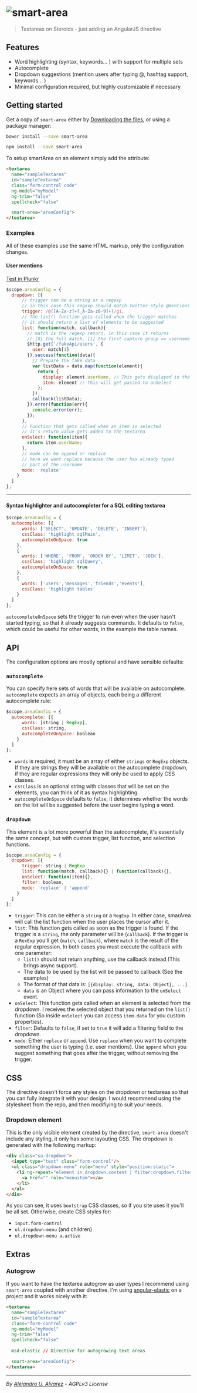 ![smart-area](https://raw.githubusercontent.com/aurbano/smart-area/master/assets/logo.png)
=

> Textareas on Steroids - just adding an AngularJS directive

## Features

* Word highlighting (syntax, keywords... ) with support for multiple sets
* Autocomplete
* Dropdown suggestions (mention users after typing @, hashtag support, keywords... )
* Minimal configuration required, but highly customizable if necessary

## Getting started

Get a copy of `smart-area` either by [Downloading the files](https://github.com/aurbano/smart-area/archive/master.zip), or using a package manager:

```sh
bower install --save smart-area
```

```sh
npm install --save smart-area
```

To setup smartArea on an element simply add the attribute:

```html
<textarea
  name="sampleTextarea"
  id="sampleTextarea"
  class="form-control code"
  ng-model="myModel"
  ng-trim="false"
  spellcheck="false"

  smart-area="areaConfig">
</textarea>
```

### Examples

All of these examples use the same HTML markup, only the configuration changes.

#### User mentions

[Test in Plunkr](http://embed.plnkr.co/tu74kf/)

```js
$scope.areaConfig = {
  dropdown: [{
      // trigger can be a string or a regexp
      // in this case this regexp should match Twitter-style @mentions
      trigger: /@([A-Za-z]+[_A-Za-z0-9]+)/gi,
      // The list() function gets called when the trigger matches
      // it should return a list of elements to be suggested
      list: function(match, callback){
        // match is the regexp return, in this case it returns
        // [0] the full match, [1] the first capture group => username
        $http.get('/fakeApi/users', {
          user: match[1]
        }).success(function(data){
          // Prepare the fake data
          var listData = data.map(function(element){
            return {
              display: element.userName, // This gets displayed in the dropdown
              item: element // This will get passed to onSelect
            };
          });
          callback(listData);
        }).error(function(err){
          console.error(err);
        });
      },
      // Function that gets called when an item is selected
      // it's return value gets added to the textarea
      onSelect: function(item){
        return item.userName;
      },
      // mode can be append or replace
      // here we want replace because the user has already typed
      // part of the username
      mode: 'replace'
    }
  ]
};
```

----

#### Syntax highlighter and autocompleter for a SQL editing textarea

```js
$scope.areaConfig = {
  autocomplete: [{
      words: ['SELECT', 'UPDATE', 'DELETE', 'INSERT'],
      cssClass: 'highlight sqlMain',
      autocompleteOnSpace: true
    },
    {
      words: ['WHERE', 'FROM', 'ORDER BY', 'LIMIT', 'JOIN'],
      cssClass: 'highlight sqlQuery',
      autocompleteOnSpace: true
    },
    {
      words: ['users','messages','friends','events'],
      cssClass: 'highlight tables'
    }
  ]
};
```

`autocompleteOnSpace` sets the trigger to run even when the user hasn't started typing, so that it already suggests commands. It defaults to `false`, which could be useful for other words, in the example the table names.

## API
The configuration options are mostly optional and have sensible defaults:

### `autocomplete`

You can specify here sets of words that will be available on autocomplete. `autocomplete` expects an array of objects, each being a different autocomplete rule:

```js
$scope.areaConfig = {
  autocomplete: [{
      words: [string | RegExp],
      cssClass: string,
      autocompleteOnSpace: boolean
    }
  ]
};
```

* `words` is required, it must be an array of either `strings` or `RegExp` objects. If they are strings they will be available on the autocomplete dropdown, if they are regular expressions they will only be used to apply CSS classes.
* `cssClass` is an optional string with classes that will be set on the elements, you can think of it as syntax highlighting.
* `autocompleteOnSpace` defaults to `false`, it determines whether the words on the list will be suggested before the user begins typing a word.

### `dropdown`
This element is a lot more powerful than the autocomplete, it's essentially the same concept, but with custom trigger, list function, and selection functions.

```js
$scope.areaConfig = {
  dropdown: [{
      trigger: string | RegExp
      list: function(match, callback){} | function(callback){},
      onSelect: function(item){},
      filter: boolean,
      mode: 'replace' | 'append'
    }
  ]
};
```

* `trigger`: This can be either a `string` or a `RegExp`. In either case, smarArea will call the list function when the user places the cursor after it.
* `list`: This function gets called as soon as the trigger is found. If the trigger is a `string`, the only parameter will be (`callback`). If the trigger is a `RexExp` you'll get (`match`, `callback`), where `match` is the result of the regular expression. In both cases you must execute the callback with one parameter:
  * `list()` should not return anything, use the callback instead (This brings async support).
  * The data to be used by the list will be passed to callback (See the examples)
  * The format of that data is: `[{display: string, data: Object}, ...]`
  * `data` is an Object where you can pass information to the `onSelect` event.
* `onSelect`: This function gets called when an element is selected from the dropdown. I receives the selected object that you returned on the `list()` function (So inside `onSelect` you can access `item.data` for you custom properties).
* `filter`: Defaults to `false`, if set to `true` it will add a filtering field to the dropdown.
* `mode`: Either `replace` or `append`. Use `replace` when you want to complete something the user is typing (i.e. user mentions). Use `append` when you suggest something that goes after the trigger, without removing the trigger.

## CSS
The directive doesn't force any styles on the dropdown or textareas so that you can fully integrate it with your design. I would recommend using the stylesheet from the repo, and then modifiying to suit your needs.

### Dropdown element
This is the only visible element created by the directive, `smart-area` doesn't include any styling, it only has some layouting CSS.
The dropdown is generated with the following markup:

```html
<div class="sa-dropdown">
  <input type="text" class="form-control"/>
  <ul class="dropdown-menu" role="menu" style="position:static">
    <li ng-repeat="element in dropdown.content | filter:dropdown.filter" role="presentation">
      <a href="" role="menuitem"></a>
    </li>
  </ul>
</div>
```

As you can see, it uses `bootstrap` CSS classes, so if you site uses it you'll be all set.
Otherwise, create CSS styles for:

* `input.form-control`
* `ul.dropdown-menu` (and children)
* `ul.dropdown-menu a.active`

## Extras

### Autogrow
If you want to have the textarea autogrow as user types I recommend using `smart-area` coupled with another directive. I'm using [angular-elastic](https://github.com/monospaced/angular-elastic) on a project and it works nicely with it:

```html
<textarea
  name="sampleTextarea"
  id="sampleTextarea"
  class="form-control code"
  ng-model="myModel"
  ng-trim="false"
  spellcheck="false"
  
  msd-elastic // Directive for autogrowing text areas

  smart-area="areaConfig">
</textarea>
```

-----------
*By [Alejandro U. Alvarez](http://urbanoalvarez.es) - AGPLv3 License*
